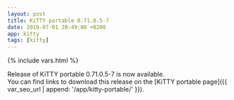```yaml
---
layout: post
title: KiTTY portable 0.71.0.5-7
date: 2019-07-01 20:49:00 +0200
app: kitty
tags: [kitty]
---
```

{% include vars.html %}

Release of KiTTY portable 0.71.0.5-7 is now available.<br />
You can find links to download this release on the [KiTTY portable page]({{ var_seo_url | append: '/app/kitty-portable/' }}).